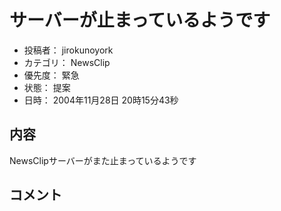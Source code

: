 
# サーバーが止まっているようです

* 投稿者： jirokunoyork
* カテゴリ： NewsClip
* 優先度： 緊急
* 状態： 提案
* 日時： 2004年11月28日 20時15分43秒



## 内容

NewsClipサーバーがまた止まっているようです


## コメント

<!--  -->


